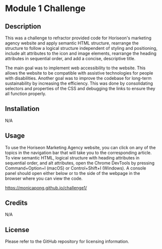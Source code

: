 # Module 1 Challenge

## Description

This was a challenge to refractor provided code for Horiseon's marketing agency website and apply semantic HTML structure, rearrange the structure to follow a logical structure independent of styling and positioning, include alt attributes to the icon and image elements, rearrange the heading attributes in sequential order, and add a concise, descriptive title.

The main goal was to implement web accessibility to the website. This allows the website to be compatible with assistive technologies for people with disabilities. Another goal was to improve the codebase for long-term sustainability by increasing the efficiency. This was done by consolidating selectors and properties of the CSS and debugging the links to ensure they all function properly.  

## Installation

N/A

## Usage

To use the Horiseon Marketing Agency website, you can click on any of the topics in the navigation bar that will take you to the corresponding article. To view semantic HTML, logical structure with heading attributes in sequential order, and alt attributes, open the Chrome DevTools by pressing Command+Option+I (macOS) or Control+Shift+I (Windows). A console panel should open either below or to the side of the webpage in the browser where you can view the code. 

https://monicapong.github.io/challenge1/

## Credits

N/A

## License

Please refer to the GitHub repository for licensing information. 